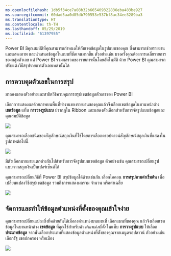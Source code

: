 ```yaml
---
ms.openlocfilehash: 1db5f34ce7a08b32b665409322836eba483be927
ms.sourcegitcommit: 60dad5aa0d85db790553e537bf8ac34ee3289ba3
ms.translationtype: HT
ms.contentlocale: th-TH
ms.lasthandoff: 05/29/2019
ms.locfileid: "61397955"
---
```

Power BI มีคุณสมบัติที่คุณสามารถกำหนดให้กับเขตข้อมูลในรูปแบบของคุณ ซึ่งสามารถช่วยรายงานและแสดงภาพ และนำเสนอข้อมูลในแบบที่ชัดเจนมากขึ้น ตัวอย่างเช่น บางครั้งคุณต้องการเฉลี่ยรายการของกลุ่มตัวเลข แต่ Power BI รวมผลรวมของรายการนั้นโดยอัตโนมัติ ด้วย Power BI คุณสามารถปรับแต่งวิธีสรุปรายการตัวเลขเหล่านั้นได้

## <a name="numeric-control-over-summarization"></a>การควบคุมตัวเลขในการสรุป
มาลองแสดงตัวอย่างและสาธิตวิธีควบคุมการสรุปเขตข้อมูลตัวเลขของ Power BI

เลือกการแสดงผลด้วยภาพบนพื้นที่ทำงานของรายงานของคุณแล้วจึงเลือกเขตข้อมูลในบานหน้าต่าง **เขตข้อมูล** แท็บ **การวางรูปแบบ** ปรากฏใน Ribbon และแสดงตัวเลือกสำหรับการจัดรูปแบบข้อมูลและคุณสมบัติข้อมูล

![](media/3-11d-customize-summarization-categorization/3-11d_1.png)

คุณสามารถเลือกชนิดของสัญลักษณ์สกุลเงินที่ใช้โดยการเลือกดรอปดาวน์สัญลักษณ์สกุลเงินที่แสดงในรูปภาพต่อไปนี้

![](media/3-11d-customize-summarization-categorization/3-11d_2.png)

มีตัวเลือกมากมายแตกต่างกันไปสำหรับการจัดรูปแบบเขตข้อมูล ตัวอย่างเช่น คุณสามารถเปลี่ยนรูปแบบจากสกุลเงินเป็นเปอร์เซ็นต์ได้

คุณสามารถเปลี่ยนวิธีที่ Power BI สรุปข้อมูลได้ด้วยเช่นกัน เลือกไอคอน **การสรุปตามค่าเริ่มต้น** เพื่อเปลี่ยนแปลงวิธีสรุปเขตข้อมูล รวมถึงการแสดงผลรวม จำนวน หรือค่าเฉลี่ย

![](media/3-11d-customize-summarization-categorization/3-11d_3.png)

## <a name="manage-and-clarify-your-location-data"></a>จัดการและทำให้ข้อมูลตำแหน่งที่ตั้งของคุณเข้าใจง่าย
คุณสามารถเปลี่ยนแปลงสิ่งที่คล้ายกันได้เมื่อลงตำแหน่งบนแผนที่ เลือกแผนที่ของคุณ แล้วจึงเลือกเขตข้อมูลในบานหน้าต่าง **เขตข้อมูล** ที่คุณใช้สำหรับค่า *ตำแหน่งที่ตั้ง* ในแท็บ **การวางรูปแบบ** ให้เลือก **ประเภทข้อมูล** จากนั้นเลือกประเภทที่แสดงข้อมูลตำแหน่งที่ตั้งของคุณจากเมนูดรอปดาวน์ ตัวอย่างเช่น เลือกรัฐ เขตปกครอง หรือเมือง

![](media/3-11d-customize-summarization-categorization/3-11d_4.png)

